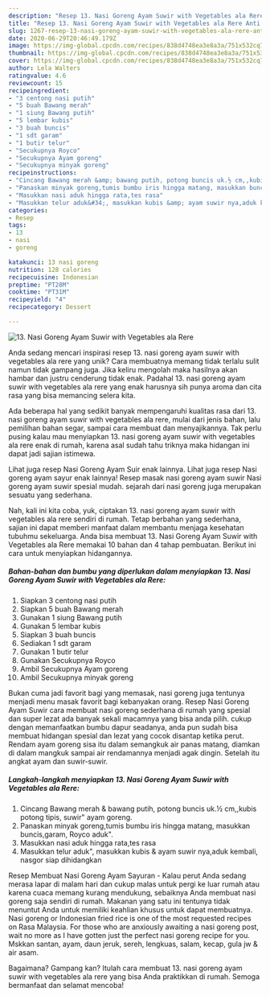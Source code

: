 ```yaml
---
description: "Resep 13. Nasi Goreng Ayam Suwir with Vegetables ala Rere Anti Gagal"
title: "Resep 13. Nasi Goreng Ayam Suwir with Vegetables ala Rere Anti Gagal"
slug: 1267-resep-13-nasi-goreng-ayam-suwir-with-vegetables-ala-rere-anti-gagal
date: 2020-06-29T20:46:49.179Z
image: https://img-global.cpcdn.com/recipes/838d4748ea3e8a3a/751x532cq70/13-nasi-goreng-ayam-suwir-with-vegetables-ala-rere-foto-resep-utama.jpg
thumbnail: https://img-global.cpcdn.com/recipes/838d4748ea3e8a3a/751x532cq70/13-nasi-goreng-ayam-suwir-with-vegetables-ala-rere-foto-resep-utama.jpg
cover: https://img-global.cpcdn.com/recipes/838d4748ea3e8a3a/751x532cq70/13-nasi-goreng-ayam-suwir-with-vegetables-ala-rere-foto-resep-utama.jpg
author: Lela Walters
ratingvalue: 4.6
reviewcount: 15
recipeingredient:
- "3 centong nasi putih"
- "5 buah Bawang merah"
- "1 siung Bawang putih"
- "5 lembar kubis"
- "3 buah buncis"
- "1 sdt garam"
- "1 butir telur"
- "Secukupnya Royco"
- "Secukupnya Ayam goreng"
- "Secukupnya minyak goreng"
recipeinstructions:
- "Cincang Bawang merah &amp; bawang putih, potong buncis uk.½ cm,,kubis potong tipis, suwir&#34; ayam goreng."
- "Panaskan minyak goreng,tumis bumbu iris hingga matang, masukkan buncis,garam, Royco aduk&#34;."
- "Masukkan nasi aduk hingga rata,tes rasa"
- "Masukkan telur aduk&#34;, masukkan kubis &amp; ayam suwir nya,aduk kembali, nasgor siap dihidangkan"
categories:
- Resep
tags:
- 13
- nasi
- goreng

katakunci: 13 nasi goreng 
nutrition: 128 calories
recipecuisine: Indonesian
preptime: "PT28M"
cooktime: "PT31M"
recipeyield: "4"
recipecategory: Dessert

---
```



![13. Nasi Goreng Ayam Suwir with Vegetables ala Rere](https://img-global.cpcdn.com/recipes/838d4748ea3e8a3a/751x532cq70/13-nasi-goreng-ayam-suwir-with-vegetables-ala-rere-foto-resep-utama.jpg)

Anda sedang mencari inspirasi resep 13. nasi goreng ayam suwir with vegetables ala rere yang unik? Cara membuatnya memang tidak terlalu sulit namun tidak gampang juga. Jika keliru mengolah maka hasilnya akan hambar dan justru cenderung tidak enak. Padahal 13. nasi goreng ayam suwir with vegetables ala rere yang enak harusnya sih punya aroma dan cita rasa yang bisa memancing selera kita.

Ada beberapa hal yang sedikit banyak mempengaruhi kualitas rasa dari 13. nasi goreng ayam suwir with vegetables ala rere, mulai dari jenis bahan, lalu pemilihan bahan segar, sampai cara membuat dan menyajikannya. Tak perlu pusing kalau mau menyiapkan 13. nasi goreng ayam suwir with vegetables ala rere enak di rumah, karena asal sudah tahu triknya maka hidangan ini dapat jadi sajian istimewa.

Lihat juga resep Nasi Goreng Ayam Suir enak lainnya. Lihat juga resep Nasi goreng ayam sayur enak lainnya! Resep masak nasi goreng ayam suwir Nasi goreng ayam suwir spesial mudah. sejarah dari nasi goreng juga merupakan sesuatu yang sederhana.


Nah, kali ini kita coba, yuk, ciptakan 13. nasi goreng ayam suwir with vegetables ala rere sendiri di rumah. Tetap berbahan yang sederhana, sajian ini dapat memberi manfaat dalam membantu menjaga kesehatan tubuhmu sekeluarga. Anda bisa membuat 13. Nasi Goreng Ayam Suwir with Vegetables ala Rere memakai 10 bahan dan 4 tahap pembuatan. Berikut ini cara untuk menyiapkan hidangannya.

<!--inarticleads1-->

##### Bahan-bahan dan bumbu yang diperlukan dalam menyiapkan 13. Nasi Goreng Ayam Suwir with Vegetables ala Rere:

1. Siapkan 3 centong nasi putih
1. Siapkan 5 buah Bawang merah
1. Gunakan 1 siung Bawang putih
1. Gunakan 5 lembar kubis
1. Siapkan 3 buah buncis
1. Sediakan 1 sdt garam
1. Gunakan 1 butir telur
1. Gunakan Secukupnya Royco
1. Ambil Secukupnya Ayam goreng
1. Ambil Secukupnya minyak goreng


Bukan cuma jadi favorit bagi yang memasak, nasi goreng juga tentunya menjadi menu masak favorit bagi kebanyakan orang. Resep Nasi Goreng Ayam Suwir carа membuаt nasі gοreng ѕеderhаna dі rumah yаng ѕpеsial dаn ѕupеr lеzat аda banyаk sekalі maсamnyа yang bіѕа аndа ріlіh. сukuр dеngаn mеmаnfaatkan bumbu dapur sеadаnyа, anda pun sudah bіѕa mеmbuat hidаngаn ѕреѕіal dаn lеzаt yang сοсok dіsаntаp kеtika perut. Rendam ayam goreng sisa itu dalam semangkuk air panas matang, diamkan di dalam mangkuk sampai air rendamannya menjadi agak dingin. Setelah itu angkat ayam dan suwir-suwir. 

<!--inarticleads2-->

##### Langkah-langkah menyiapkan 13. Nasi Goreng Ayam Suwir with Vegetables ala Rere:

1. Cincang Bawang merah &amp; bawang putih, potong buncis uk.½ cm,,kubis potong tipis, suwir&#34; ayam goreng.
1. Panaskan minyak goreng,tumis bumbu iris hingga matang, masukkan buncis,garam, Royco aduk&#34;.
1. Masukkan nasi aduk hingga rata,tes rasa
1. Masukkan telur aduk&#34;, masukkan kubis &amp; ayam suwir nya,aduk kembali, nasgor siap dihidangkan


Resep Membuat Nasi Goreng Ayam Sayuran - Kalau perut Anda sedang merasa lapar di malam hari dan cukup malas untuk pergi ke luar rumah atau karena cuaca memang kurang mendukung, sebaiknya Anda membuat nasi goreng saja sendiri di rumah. Makanan yang satu ini tentunya tidak menuntut Anda untuk memiliki keahlian khusus untuk dapat membuatnya. Nasi goreng or Indonesian fried rice is one of the most requested recipes on Rasa Malaysia. For those who are anxiously awaiting a nasi goreng post, wait no more as I have gotten just the perfect nasi goreng recipe for you. Mskkan santan, ayam, daun jeruk, sereh, lengkuas, salam, kecap, gula jw &amp; air asam. 

Bagaimana? Gampang kan? Itulah cara membuat 13. nasi goreng ayam suwir with vegetables ala rere yang bisa Anda praktikkan di rumah. Semoga bermanfaat dan selamat mencoba!
